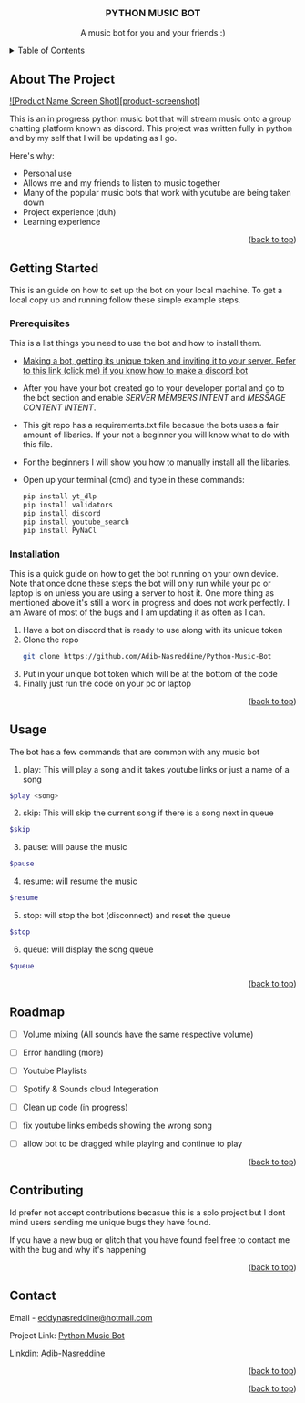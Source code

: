 <a name="readme-top"></a>

<!-- PROJECT LOGO -->
<br />
<div align="center">
  <h3 align="center">PYTHON MUSIC BOT</h3>
  <p align="center">
    A music bot for you and your friends :)
    <br />
  </p>
</div>



<!-- TABLE OF CONTENTS -->
<details>
  <summary>Table of Contents</summary>
  <ol>
    <li>
      <a href="#about-the-project">About The Project</a>
      <ul>
      </ul>
    </li>
    <li>
      <a href="#getting-started">Getting Started</a>
      <ul>
        <li><a href="#prerequisites">Prerequisites</a></li>
        <li><a href="#installation">Installation</a></li>
      </ul>
    </li>
    <li><a href="#usage">Usage</a></li>
    <li><a href="#roadmap">Roadmap</a></li>
    <li><a href="#contact">Contact</a></li>
  </ol>
</details>



<!-- ABOUT THE PROJECT -->
## About The Project

[![Product Name Screen Shot][product-screenshot]](https://example.com)

This is an in progress python music bot that will stream music onto a group chatting platform known as discord. 
This project was written fully in python and by my self that I will be updating as I go.

Here's why:
* Personal use
* Allows me and my friends to listen to music together
* Many of the popular music bots that work with youtube are being taken down
* Project experience (duh)
* Learning experience 

<p align="right">(<a href="#readme-top">back to top</a>)</p>

<!-- GETTING STARTED -->
## Getting Started

This is an guide on how to set up the bot on your local machine.
To get a local copy up and running follow these simple example steps.

### Prerequisites

This is a list things you need to use the bot and how to install them.

* [Making a bot, getting its unique token and inviting it to your server.
  Refer to this link (click me) if you know how to make a discord bot](https://discordpy.readthedocs.io/en/stable/discord.html)
* After you have your bot created go to your developer portal and go to the bot section and enable *SERVER MEMBERS INTENT* and *MESSAGE CONTENT INTENT*.
* This git repo has a requirements.txt file becasue the bots uses a fair amount of libaries. If your not a beginner you will know what to do with this file.
* For the beginners I will show you how to manually install all the libaries. 
* Open up your terminal (cmd) and type in these commands:
 
  ```sh
  pip install yt_dlp
  pip install validators
  pip install discord
  pip install youtube_search
  pip install PyNaCl
  ```

### Installation

This is a quick guide on how to get the bot running on your own device. Note that once done these steps
the bot will only run while your pc or laptop is on unless you are using a server to host it.
One more thing as mentioned above it's still a work in progress and does not work perfectly. I am
Aware of most of the bugs and I am updating it as often as I can.

1. Have a bot on discord that is ready to use along with its unique token
2. Clone the repo
   ```sh
   git clone https://github.com/Adib-Nasreddine/Python-Music-Bot
   ```
3. Put in your unique bot token which will be at the bottom of the code
4. Finally just run the code on your pc or laptop

<p align="right">(<a href="#readme-top">back to top</a>)</p>


<!-- USAGE EXAMPLES -->
## Usage

The bot has a few commands that are common with any music bot

1. play: This will play a song and it takes youtube links or just a name of a song
  ```sh
  $play <song>
  ```
2. skip: This will skip the current song if there is a song next in queue
  ```sh
  $skip
  ```
3. pause: will pause the music
  ```sh
  $pause
  ```
4. resume: will resume the music
  ```sh
  $resume
  ```
5. stop: will stop the bot (disconnect) and reset the queue
  ```sh
  $stop
  ```
6. queue: will display the song queue
  ```sh
  $queue
  ```


<p align="right">(<a href="#readme-top">back to top</a>)</p>



<!-- ROADMAP -->
## Roadmap

- [ ] Volume mixing (All sounds have the same respective volume)
- [ ] Error handling (more)
- [ ] Youtube Playlists 
- [ ] Spotify & Sounds cloud Integeration
- [ ] Clean up code (in progress)
- [ ] fix youtube links embeds showing the wrong song
- [ ] allow bot to be dragged while playing and continue to play 
  

<p align="right">(<a href="#readme-top">back to top</a>)</p>


<!-- CONTRIBUTING -->
## Contributing

Id prefer not accept contributions becasue this is a solo project but I dont mind users sending me unique bugs they have found.

If you have a new bug or glitch that you have found feel free to contact me with the bug and why it's happening 

<p align="right">(<a href="#readme-top">back to top</a>)</p>


<!-- CONTACT -->
## Contact

Email - eddynasreddine@hotmail.com

Project Link: [Python Music Bot](https://github.com/Adib-Nasreddine/Python-Music-Bot)

Linkdin: [Adib-Nasreddine](https://www.linkedin.com/in/adib-nasreddine-938466233/)

<p align="right">(<a href="#readme-top">back to top</a>)</p>


<p align="right">(<a href="#readme-top">back to top</a>)</p>
